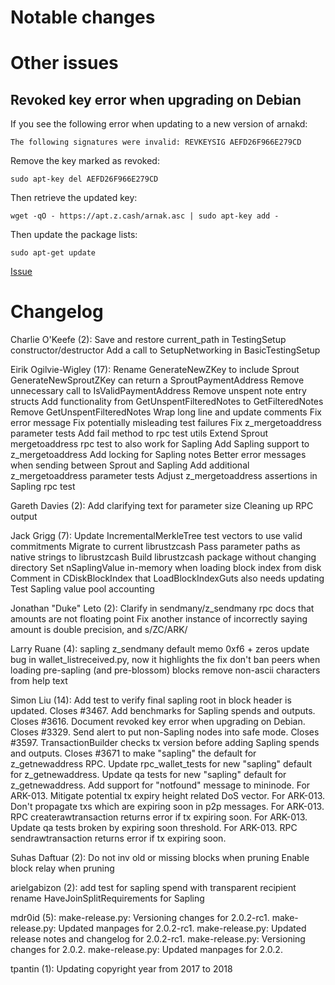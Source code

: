 Notable changes
===============

Other issues
============

Revoked key error when upgrading on Debian
------------------------------------------

If you see the following error when updating to a new version of arnakd:

`The following signatures were invalid: REVKEYSIG AEFD26F966E279CD`

Remove the key marked as revoked:

`sudo apt-key del AEFD26F966E279CD`

Then retrieve the updated key:

`wget -qO - https://apt.z.cash/arnak.asc | sudo apt-key add -`

Then update the package lists:

`sudo apt-get update`

[Issue](https://github.com/michailduzhanski/arnak/issues/3612)

Changelog
=========

Charlie O'Keefe (2):
      Save and restore current_path in TestingSetup constructor/destructor
      Add a call to SetupNetworking in BasicTestingSetup

Eirik Ogilvie-Wigley (17):
      Rename GenerateNewZKey to include Sprout
      GenerateNewSproutZKey can return a SproutPaymentAddress
      Remove unnecessary call to IsValidPaymentAddress
      Remove unspent note entry structs
      Add functionality from GetUnspentFilteredNotes to GetFilteredNotes
      Remove GetUnspentFilteredNotes
      Wrap long line and update comments
      Fix error message
      Fix potentially misleading test failures
      Fix z_mergetoaddress parameter tests
      Add fail method to rpc test utils
      Extend Sprout mergetoaddress rpc test to also work for Sapling
      Add Sapling support to z_mergetoaddress
      Add locking for Sapling notes
      Better error messages when sending between Sprout and Sapling
      Add additional z_mergetoaddress parameter tests
      Adjust z_mergetoaddress assertions in Sapling rpc test

Gareth Davies (2):
      Add clarifying text for parameter size
      Cleaning up RPC output

Jack Grigg (7):
      Update IncrementalMerkleTree test vectors to use valid commitments
      Migrate to current librustzcash
      Pass parameter paths as native strings to librustzcash
      Build librustzcash package without changing directory
      Set nSaplingValue in-memory when loading block index from disk
      Comment in CDiskBlockIndex that LoadBlockIndexGuts also needs updating
      Test Sapling value pool accounting

Jonathan "Duke" Leto (2):
      Clarify in sendmany/z_sendmany rpc docs that amounts are not floating point
      Fix another instance of incorrectly saying amount is double precision, and s/ZC/ARK/

Larry Ruane (4):
      sapling z_sendmany default memo 0xf6 + zeros
      update bug in wallet_listreceived.py, now it highlights the fix
      don't ban peers when loading pre-sapling (and pre-blossom) blocks
      remove non-ascii characters from help text

Simon Liu (14):
      Add test to verify final sapling root in block header is updated.
      Closes #3467. Add benchmarks for Sapling spends and outputs.
      Closes #3616.  Document revoked key error when upgrading on Debian.
      Closes #3329. Send alert to put non-Sapling nodes into safe mode.
      Closes #3597. TransactionBuilder checks tx version before adding Sapling spends and outputs.
      Closes #3671 to make "sapling" the default for z_getnewaddress RPC.
      Update rpc_wallet_tests for new "sapling" default for z_getnewaddress.
      Update qa tests for new "sapling" default for z_getnewaddress.
      Add support for "notfound" message to mininode.
      For ARK-013. Mitigate potential tx expiry height related DoS vector.
      For ARK-013. Don't propagate txs which are expiring soon in p2p messages.
      For ARK-013. RPC createrawtransaction returns error if tx expiring soon.
      For ARK-013. Update qa tests broken by expiring soon threshold.
      For ARK-013. RPC sendrawtransaction returns error if tx expiring soon.

Suhas Daftuar (2):
      Do not inv old or missing blocks when pruning
      Enable block relay when pruning

arielgabizon (2):
      add test for sapling spend with transparent recipient
      rename HaveJoinSplitRequirements for Sapling

mdr0id (5):
      make-release.py: Versioning changes for 2.0.2-rc1.
      make-release.py: Updated manpages for 2.0.2-rc1.
      make-release.py: Updated release notes and changelog for 2.0.2-rc1.
      make-release.py: Versioning changes for 2.0.2.
      make-release.py: Updated manpages for 2.0.2.

tpantin (1):
      Updating copyright year from 2017 to 2018

